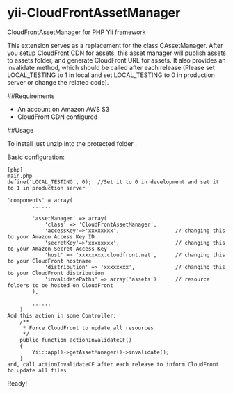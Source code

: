 yii-CloudFrontAssetManager
==========================

CloudFrontAssetManager for PHP Yii framework

This extension serves as a replacement for the class CAssetManager. After you setup CloudFront CDN for assets, this asset manager will publish assets to assets folder, and generate CloudFront URL for assets. It also provides an invalidate method, which should be called after each release (Please set LOCAL_TESTING to 1 in local and set LOCAL_TESTING to 0 in production server or change the related code).

##Requirements

* An account on Amazon AWS S3
* CloudFront CDN configured

##Usage

To install just unzip into the protected folder . 

Basic configuration:

~~~
[php]
main.php
define('LOCAL_TESTING', 0);  //Set it to 0 in development and set it to 1 in production server

'components' = array(
		......
		
        'assetManager' => array(
            'class' => 'CloudFrontAssetManager',
            'accessKey'=>'xxxxxxxx',                  // changing this to your Amazon Access Key ID
            'secretKey'=>'xxxxxxxx',                  // changing this to your Amazon Secret Access Key
            'host' => 'xxxxxxxx.cloudfront.net',      // changing this to your CloudFront hostname
            'distribution' => 'xxxxxxxx',             // changing this to your CloudFront distribution
            'invalidatePaths' => array('assets')      // resource folders to be hosted on CloudFront
        ),
        
        ......
    )
Add this action in some Controller:
    /**
     * Force CloudFront to update all resources
     */
    public function actionInvalidateCF()
    {
        Yii::app()->getAssetManager()->invalidate();
    }
and, call actionInvalidateCF after each release to inform CloudFront to update all files
~~~

Ready!


